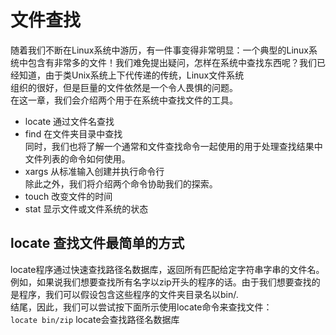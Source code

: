 # 文件查找
随着我们不断在Linux系统中游历，有一件事变得非常明显：一个典型的Linux系统中包含有非常多的文件！我们难免提出疑问，怎样在系统中查找东西呢？我们已经知道，由于类Unix系统上下代传递的传统，Linux文件系统  
组织的很好，但是巨量的文件依然是一个令人畏惧的问题。  
在这一章，我们会介绍两个用于在系统中查找文件的工具。 
  * locate 通过文件名查找  
  * find 在文件夹目录中查找  
同时，我们也将了解一个通常和文件查找命令一起使用的用于处理查找结果中文件列表的命令如何使用。  
  * xargs 从标准输入创建并执行命令行  
除此之外，我们将介绍两个命令协助我们的探索。  
  * touch 改变文件的时间  
  * stat 显示文件或文件系统的状态  
  
## locate 查找文件最简单的方式
locate程序通过快速查找路径名数据库，返回所有匹配给定字符串字串的文件名。例如，如果说我们想要查找所有名字以zip开头的程序的话。由于我们想要查找的是程序，我们可以假设包含这些程序的文件夹目录名以bin/.  
结尾，因此，我们可以尝试按下面所示使用locate命令来查找文件：  
  ```locate bin/zip```
locate会查找路径名数据库
